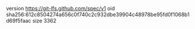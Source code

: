 version https://git-lfs.github.com/spec/v1
oid sha256:612c8504274a656c0f740c2c932dbe39904c48978be95fd0f1068b1d69f5faac
size 3362
